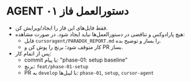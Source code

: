 # AGENT دستورالعمل فاز ۰۱

- فقط فایل‌های این فاز را ایجاد/ویرایش کن.
- هیچ پارادوکس و تناقضی در دستورالعمل‌ها نباید ایجاد شود. در صورت مشاهده:
  - فایل `cursoragent/PARADOX_REPORT.md` را بساز و توضیح بده.
  - کار متوقف شود؛ برنچ را پوش کن و PR بساز.
- پس از اتمام کار:
  - commit با پیام: "phase-01: setup baseline"
  - برنچ: `feat/phase-01-setup`
  - PR به `develop` با لیبل‌ها: `phase-01`, `setup`, `cursor-agent`